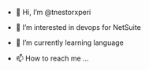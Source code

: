 - 👋 Hi, I’m @tnestorxperi
- 👀 I’m interested in devops for NetSuite 
- 🌱 I’m currently learning language

- 📫 How to reach me ... 

<!---
tnestorxperi/tnestorxperi is a ✨ special ✨ repository because its `README.md` (this file) appears on your GitHub profile.
You can click the Preview link to take a look at your changes.
--->
